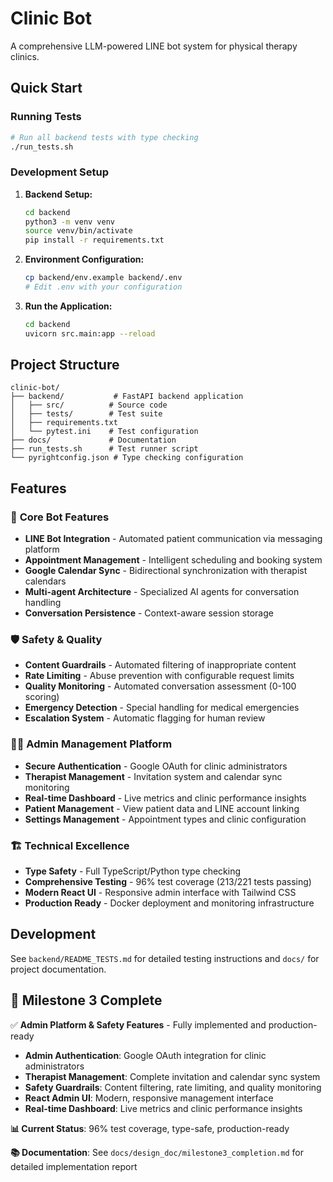 # Clinic Bot

A comprehensive LLM-powered LINE bot system for physical therapy clinics.

## Quick Start

### Running Tests

```bash
# Run all backend tests with type checking
./run_tests.sh
```

### Development Setup

1. **Backend Setup:**
   ```bash
   cd backend
   python3 -m venv venv
   source venv/bin/activate
   pip install -r requirements.txt
   ```

2. **Environment Configuration:**
   ```bash
   cp backend/env.example backend/.env
   # Edit .env with your configuration
   ```

3. **Run the Application:**
   ```bash
   cd backend
   uvicorn src.main:app --reload
   ```

## Project Structure

```
clinic-bot/
├── backend/           # FastAPI backend application
│   ├── src/          # Source code
│   ├── tests/        # Test suite
│   ├── requirements.txt
│   └── pytest.ini    # Test configuration
├── docs/             # Documentation
├── run_tests.sh      # Test runner script
└── pyrightconfig.json # Type checking configuration
```

## Features

### 🤖 **Core Bot Features**
- **LINE Bot Integration** - Automated patient communication via messaging platform
- **Appointment Management** - Intelligent scheduling and booking system
- **Google Calendar Sync** - Bidirectional synchronization with therapist calendars
- **Multi-agent Architecture** - Specialized AI agents for conversation handling
- **Conversation Persistence** - Context-aware session storage

### 🛡️ **Safety & Quality**
- **Content Guardrails** - Automated filtering of inappropriate content
- **Rate Limiting** - Abuse prevention with configurable request limits
- **Quality Monitoring** - Automated conversation assessment (0-100 scoring)
- **Emergency Detection** - Special handling for medical emergencies
- **Escalation System** - Automatic flagging for human review

### 👨‍💼 **Admin Management Platform**
- **Secure Authentication** - Google OAuth for clinic administrators
- **Therapist Management** - Invitation system and calendar sync monitoring
- **Real-time Dashboard** - Live metrics and clinic performance insights
- **Patient Management** - View patient data and LINE account linking
- **Settings Management** - Appointment types and clinic configuration

### 🏗️ **Technical Excellence**
- **Type Safety** - Full TypeScript/Python type checking
- **Comprehensive Testing** - 96% test coverage (213/221 tests passing)
- **Modern React UI** - Responsive admin interface with Tailwind CSS
- **Production Ready** - Docker deployment and monitoring infrastructure

## Development

See `backend/README_TESTS.md` for detailed testing instructions and `docs/` for project documentation.

## 🎯 **Milestone 3 Complete**

✅ **Admin Platform & Safety Features** - Fully implemented and production-ready

- **Admin Authentication**: Google OAuth integration for clinic administrators
- **Therapist Management**: Complete invitation and calendar sync system
- **Safety Guardrails**: Content filtering, rate limiting, and quality monitoring
- **React Admin UI**: Modern, responsive management interface
- **Real-time Dashboard**: Live metrics and clinic performance insights

**📊 Current Status**: 96% test coverage, type-safe, production-ready

**📚 Documentation**: See `docs/design_doc/milestone3_completion.md` for detailed implementation report